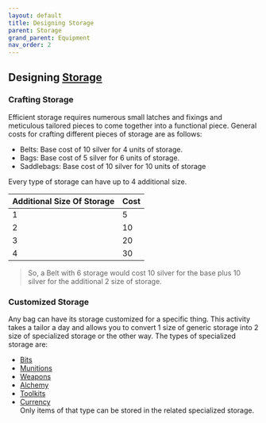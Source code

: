 ```yaml
---
layout: default
title: Designing Storage
parent: Storage
grand_parent: Equipment
nav_order: 2
---
```

## Designing [Storage](Storage)

### Crafting Storage
Efficient storage requires numerous small latches and fixings and meticulous tailored pieces to come together into a functional piece. General costs for crafting different pieces of storage are as follows:
* Belts: Base cost of 10 silver for 4 units of storage.
* Bags: Base cost of 5 silver for 6 units of storage.
* Saddlebags: Base cost of 10 silver for 10 units of storage

Every type of storage can have up to 4 additional size.

| Additional Size Of Storage | Cost |
| -------------------------- | ---- |
| 1                          | 5    |
| 2                          | 10   |
| 3                          | 20   |
| 4                          | 30   |

> So, a Belt with 6 storage would cost 10 silver for the base plus 10 silver for the additional 2 size of storage.

### Customized Storage
Any bag can have its storage customized for a specific thing. This activity takes a tailor a day and allows you to convert 1 size of generic storage into 2 size of specialized storage or the other way. The types of specialized storage are: 
* [Bits](Materials#Bits)
* [Munitions](Comestibles#Munitions)
* [Weapons](Weapons) 
* [Alchemy](Comestibles#Alchemy)
* [Toolkits](Gear#Toolkits)
* [Currency](Equipment#Currency)  
Only items of that type can be stored in the related specialized storage.